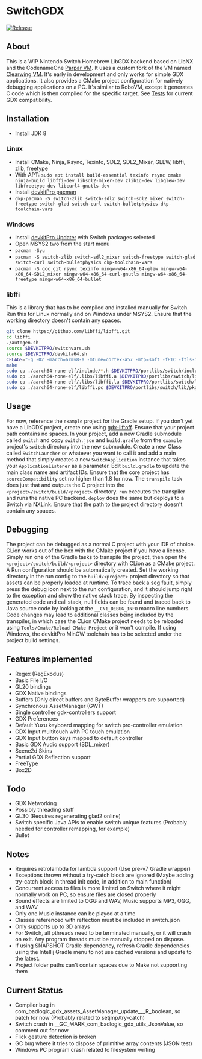 # SwitchGDX
[![Release](https://jitpack.io/v/com.thelogicmaster/switch-gdx.svg)](https://jitpack.io/#com.thelogicmaster/switch-gdx)

## About
This is a WIP Nintendo Switch Homebrew LibGDX backend based on LibNX and the CodenameOne [Parpar VM](https://github.com/codenameone/CodenameOne/tree/master/vm). 
It uses a custom fork of the VM named [Clearwing VM](https://github.com/TheLogicMaster/clearwing-vm).
It's early in development and only works for simple GDX applications. It also provides a CMake project configuration for natively debugging applications 
on a PC. It's similar to RoboVM, except it generates C code which is then compiled for the specific target. See [Tests](TESTS.md)
for current GDX compatibility.

## Installation
- Install JDK 8
### Linux
- Install CMake, Ninja, Rsync, Texinfo, SDL2, SDL2_Mixer, GLEW, libffi, zlib, freetype
- With APT: `sudo apt install build-essential texinfo rsync cmake ninja-build libffi-dev libsdl2-mixer-dev zlib1g-dev libglew-dev libfreetype-dev libcurl4-gnutls-dev`
- Install [devkitPro pacman](https://github.com/devkitPro/pacman/releases/tag/v1.0.2)
- `dkp-pacman -S switch-zlib switch-sdl2 switch-sdl2_mixer switch-freetype switch-glad switch-curl switch-bulletphysics dkp-toolchain-vars`

### Windows
- Install [devkitPro Updater](https://github.com/devkitPro/installer/releases/latest) with Switch packages selected
- Open MSYS2 two from the start menu
- `pacman -Syu`
- `pacman -S switch-zlib switch-sdl2_mixer switch-freetype switch-glad switch-curl switch-bulletphysics dkp-toolchain-vars`
- `pacman -S gcc git rsync texinfo mingw-w64-x86_64-glew mingw-w64-x86_64-SDL2_mixer mingw-w64-x86_64-curl-gnutls mingw-w64-x86_64-freetype mingw-w64-x86_64-bullet`

### libffi
This is a library that has to be compiled and installed manually for Switch. Run this for Linux normally and on Windows under 
MSYS2. Ensure that the working directory doesn't contain any spaces.
``` bash
git clone https://github.com/libffi/libffi.git
cd libffi
./autogen.sh
source $DEVKITPRO/switchvars.sh
source $DEVKITPRO/devkita64.sh
CFLAGS="-g -O2 -march=armv8-a -mtune=cortex-a57 -mtp=soft -fPIC -ftls-model=local-exec" CHOST=aarch64-none-elf ./configure --prefix="$DEVKITPRO/portlibs/switch" --host=aarch64-none-elf
make
sudo cp ./aarch64-none-elf/include/*.h $DEVKITPRO/portlibs/switch/include/
sudo cp ./aarch64-none-elf/.libs/libffi.a $DEVKITPRO/portlibs/switch/lib
sudo cp ./aarch64-none-elf/.libs/libffi.la $DEVKITPRO/portlibs/switch/lib
sudo cp ./aarch64-none-elf/libffi.pc $DEVKITPRO/portlibs/switch/lib/pkgconfig/
```

## Usage
For now, reference the `example` project for the Gradle setup. If you don't yet have a LibGDX project, create one using 
[gdx-liftoff](https://github.com/tommyettinger/gdx-liftoff). Ensure that your project path contains
no spaces. In your project, add a new Gradle submodule called `switch` and
copy `switch.json` and `build.gradle` from the `example` project's `switch` directory into the new submodule. Create a new Class called 
`SwitchLauncher` or whatever you want to call it and add a main method that simply creates a new `SwitchApplication` instance
that takes your `ApplicationListener` as a parameter. Edit `build.gradle` to update the main class name and artifact IDs. 
Ensure that the core project has `sourceCompatibility` set no higher than 1.8 for now.
The `transpile` task does just that and outputs the C project into the `<project>/switch/build/<project>` directory. `run` executes
the transpiler and runs the native PC backend. `deploy` does the same but deploys to a Switch via NXLink. Ensure that the path
to the project directory doesn't contain any spaces. 

## Debugging
The project can be debugged as a normal C project with your IDE of choice. CLion works out of the box with
the CMake project if you have a license. Simply run one of the Gradle tasks to transpile the project, then
open the `<project>/switch/build/<project>` directory with CLion as a CMake project. A Run configuration should be automatically created. 
Set the working directory in the run config to the `build/<project>` project directory so that assets
can be properly loaded at runtime. To trace back a seg fault, simply press the debug icon next to the run
configuration, and it should jump right to the exception and show the native stack trace. By inspecting the
generated code and call stack, null fields can be found and traced back to Java source code by looking at the
`__CN1_DEBUG_INFO` macro line numbers. Code changes may lead to additional classes being included by the transpiler, in which case
the CLion CMake project needs to be reloaded using `Tools/Cmake/Reload CMake Project` or it won't compile.
If using Windows, the devkitPro MinGW toolchain has to be selected under the project build settings.

## Features implemented
- Regex (RegExodus)
- Basic File I/O
- GL20 bindings
- GDX Native bindings
- Buffers (Only direct buffers and ByteBuffer wrappers are supported)
- Synchronous AssetManager (GWT)
- Single controller gdx-controllers support
- GDX Preferences
- Default Yuzu keyboard mapping for switch pro-controller emulation
- GDX Input multitouch with PC touch emulation
- GDX Input button keys mapped to default controller
- Basic GDX Audio support (SDL_mixer)
- Scene2d Skins
- Partial GDX Reflection support
- FreeType
- Box2D

## Todo
- GDX Networking
- Possibly threading stuff
- GL30 (Requires regenerating glad2 online)
- Switch specific Java APIs to enable switch unique features (Probably needed for controller remapping, for example)
- Bullet

## Notes
- Requires retrolambda for lambda support (Use pre-v7 Gradle wrapper)
- Exceptions thrown without a try-catch block are ignored (Maybe adding try-catch block in thread init code, in addition to main function)
- Concurrent access to files is more limited on Switch where it might normally work on PC, so ensure files are closed properly
- Sound effects are limited to OGG and WAV, Music supports MP3, OGG, and WAV
- Only one Music instance can be played at a time
- Classes referenced with reflection must be included in switch.json
- Only supports up to 3D arrays
- For Switch, all pthreads need to be terminated manually, or it will crash on exit. Any program threads must be manually stopped on dispose.
- If using SNAPSHOT Gradle dependency, refresh Gradle dependencies using the Intellij Gradle menu to not use cached versions and update to the latest.
- Project folder paths can't contain spaces due to Make not supporting them

## Current Status
- Compiler bug in com_badlogic_gdx_assets_AssetManager_update___R_boolean, so patch for now (Probably related to setjmp/try-catch)
- Switch crash in __GC_MARK_com_badlogic_gdx_utils_JsonValue, so comment out for now
- Flick gesture detection is broken
- GC bug where it tries to dispose of primitive array contents (JSON test)
- Windows PC program crash related to filesystem writing
